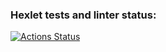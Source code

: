 ### Hexlet tests and linter status:
[![Actions Status](https://github.com/zhedevops/devops-for-programmers-project-77/actions/workflows/hexlet-check.yml/badge.svg)](https://github.com/zhedevops/devops-for-programmers-project-77/actions)